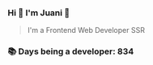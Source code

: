 ### Hi 👋 I&#39;m Juani 🦁

> I&#39;m a Frontend Web Developer SSR

### 📚 Days being a developer: 834
